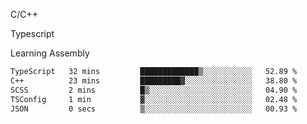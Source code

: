 <p>C/C++</p>
<p> Typescript</p>
<p>Learning Assembly</p>

<!--START_SECTION:waka-->

```txt
TypeScript   32 mins         █████████████▒░░░░░░░░░░░   52.89 %
C++          23 mins         █████████▓░░░░░░░░░░░░░░░   38.80 %
SCSS         2 mins          █▒░░░░░░░░░░░░░░░░░░░░░░░   04.90 %
TSConfig     1 min           ▓░░░░░░░░░░░░░░░░░░░░░░░░   02.48 %
JSON         0 secs          ▒░░░░░░░░░░░░░░░░░░░░░░░░   00.93 %
```

<!--END_SECTION:waka-->
